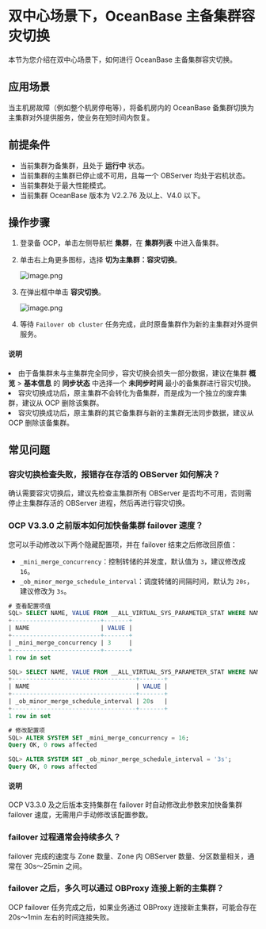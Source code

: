 # 双中心场景下，OceanBase 主备集群容灾切换

本节为您介绍在双中心场景下，如何进行 OceanBase 主备集群容灾切换。

## 应用场景

当主机房故障（例如整个机房停电等），将备机房内的 OceanBase 备集群切换为主集群对外提供服务，使业务在短时间内恢复。

## 前提条件

* 当前集群为备集群，且处于 **运行中** 状态。
* 当前集群的主集群已停止或不可用，且每一个 OBServer 均处于宕机状态。
* 当前集群处于最大性能模式。
* 当前集群 OceanBase 版本为 V2.2.76 及以上、V4.0 以下。

## 操作步骤

1. 登录备 OCP，单击左侧导航栏 **集群**，在 **集群列表** 中进入备集群。
2. 单击右上角更多图标，选择 **切为主集群：容灾切换**。

    ![image.png](https://help-static-aliyun-doc.aliyuncs.com/assets/img/zh-CN/5946790261/p273267.png)

3. 在弹出框中单击 **容灾切换**。

    ![image.png](https://help-static-aliyun-doc.aliyuncs.com/assets/img/zh-CN/5685987361/p355763.png)

4. 等待 `Failover ob cluster` 任务完成，此时原备集群作为新的主集群对外提供服务。

<main id="notice" type='explain'>
<h4>说明</h4>
<p><li>由于备集群未与主集群完全同步，容灾切换会损失一部分数据，建议在集群 <b>概览</b> > <b>基本信息</b> 的 <b>同步状态</b> 中选择一个 <b>未同步时间</b> 最小的备集群进行容灾切换。</li><li>容灾切换成功后，原主集群不会转化为备集群，而是成为一个独立的废弃集群，建议从 OCP 删除该集群。</li><li>容灾切换成功后，原主集群的其它备集群与新的主集群无法同步数据，建议从 OCP 删除该备集群。</li></p>
</main>

## 常见问题

### 容灾切换检查失败，报错存在存活的 OBServer 如何解决？

确认需要容灾切换后，建议先检查主集群所有 OBServer 是否均不可用，否则需停止主集群存活的 OBServer 进程，然后再进行容灾切换。

### OCP V3.3.0 之前版本如何加快备集群 failover 速度？

您可以手动修改以下两个隐藏配置项，并在 failover 结束之后修改回原值：

* `_mini_merge_concurrency`：控制转储的并发度，默认值为 `3`，建议修改成 `16`。
* `_ob_minor_merge_schedule_interval`：调度转储的间隔时间，默认为 `20s`，建议修改为 `3s`。
  
```sql
# 查看配置项值
SQL> SELECT NAME, VALUE FROM __ALL_VIRTUAL_SYS_PARAMETER_STAT WHERE NAME = '_mini_merge_concurrency';
+-------------------------+-------+
| NAME                    | VALUE |
+-------------------------+-------+
| _mini_merge_concurrency | 3     |
+-------------------------+-------+
1 row in set

SQL> SELECT NAME, VALUE FROM __ALL_VIRTUAL_SYS_PARAMETER_STAT WHERE NAME = '_ob_minor_merge_schedule_interval';
+-----------------------------------+-------+
| NAME                              | VALUE |
+-----------------------------------+-------+
| _ob_minor_merge_schedule_interval | 20s   |
+-----------------------------------+-------+
1 row in set                                                                   
```

```sql
# 修改配置项
SQL> ALTER SYSTEM SET _mini_merge_concurrency = 16;
Query OK, 0 rows affected

SQL> ALTER SYSTEM SET _ob_minor_merge_schedule_interval = '3s';
Query OK, 0 rows affected
```

<main id="notice" type='explain'>
<h4>说明</h4>
<p>OCP V3.3.0 及之后版本支持集群在 failover 时自动修改此参数来加快备集群 failover 速度，无需用户手动修改该配置参数。</p>
</main>

### failover 过程通常会持续多久？

failover 完成的速度与 Zone 数量、Zone 内 OBServer 数量、分区数量相关，通常在 30s～25min 之间。

### failover 之后，多久可以通过 OBProxy 连接上新的主集群？

OCP failover 任务完成之后，如果业务通过 OBProxy 连接新主集群，可能会存在 20s～1min 左右的时间连接失败。
